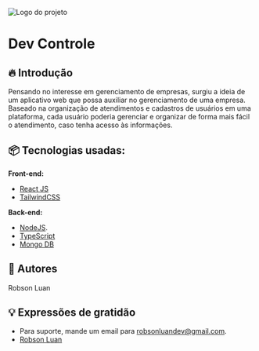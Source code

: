 
![Logo do projeto](https://i.imgur.com/YwTdivL.png)

# Dev Controle

## 🔥 Introdução
Pensando no interesse em gerenciamento de empresas, surgiu a ideia de um aplicativo web que possa auxiliar no gerenciamento de uma empresa. Baseado na organização de atendimentos e cadastros de usuários em uma plataforma, cada usuário poderia gerenciar e organizar de forma mais fácil o atendimento, caso tenha acesso às informações.

## 📦 Tecnologias usadas:

**Front-end:**
* [React JS](https://react.dev/)
* [TailwindCSS](https://tailwindcss.com/)

**Back-end:**
* [NodeJS](https://nodejs.org/).
* [TypeScript](https://www.typescriptlang.org/) 
* [Mongo DB](https://mongodb.com/)

## 👷 Autores

Robson Luan

## 💡 Expressões de gratidão

* Para suporte, mande um email para robsonluandev@gmail.com.
* [Robson Luan](https://www.linkedin.com/in/robson-luan-78a3a723a/)
